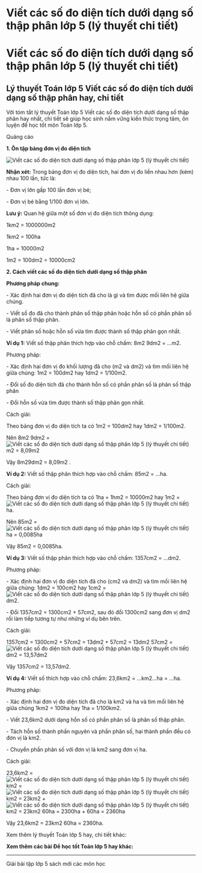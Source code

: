 # Viết các số đo diện tích dưới dạng số thập phân lớp 5 (lý thuyết chi tiết)

# Viết các số đo diện tích dưới dạng số thập phân lớp 5 (lý thuyết chi tiết)

## Lý thuyết Toán lớp 5 Viết các số đo diện tích dưới dạng số thập phân hay, chi tiết

Với tóm tắt lý thuyết Toán lớp 5 Viết các số đo diện tích dưới dạng số thập phân hay nhất, chi tiết sẽ giúp học sinh nắm vững kiến thức trọng tâm, ôn luyện để học tốt môn Toán lớp 5.

Quảng cáo

**1\. Ôn tập bảng đơn vị đo diện tích**

![Viết các số đo diện tích dưới dạng số thập phân lớp 5 \(lý thuyết chi tiết\)](https://vietjack.com/giai-toan-lop-5/images/ly-thuyet-viet-cac-so-do-dien-tich-duoi-dang-so-thap-phan-98873.png)

**Nhận xét:** Trong bảng đơn vị đo diện tích, hai đơn vị đo liền nhau hơn (kém) nhau 100 lần, tức là:

\- Đơn vị lớn gấp 100 lần đơn vị bé;

\- Đơn vị bé bằng 1/100 đơn vị lớn.

**Lưu ý:** Quan hệ giữa một số đơn vị đo diện tích thông dụng:

1km2 = 1000000m2

1km2 = 100ha

1ha = 10000m2

1m2 = 100dm2 = 10000cm2

**2\. Cách viết các số đo diện tích dưới dạng số thập phân**

**Phương pháp chung:**

\- Xác định hai đơn vị đo diện tích đã cho là gì và tìm được mối liên hệ giữa chúng.

\- Viết số đo đã cho thành phân số thập phân hoặc hỗn số có phần phân số là phân số thập phân.

\- Viết phân số hoặc hỗn số vừa tìm được thành số thập phân gọn nhất.

**Ví dụ 1:** Viết số thập phân thích hợp vào chỗ chấm: 8m2 9dm2 = ...m2.

Phương pháp:

\- Xác định hai đơn vị đo khối lượng đã cho (m2 và dm2) và tìm mối liên hệ giữa chúng: 1m2 = 100dm2 hay 1dm2 = 1/100m2.

\- Đổi số đo diện tích đã cho thành hỗn số có phần phân số là phân số thập phân

\- Đổi hỗn số vừa tìm được thành số thập phân gọn nhất.

Cách giải:

Theo bảng đơn vị đo diện tích ta có 1m2 = 100dm2 hay 1dm2 = 1/100m2.

Nên 8m2 9dm2 = ![Viết các số đo diện tích dưới dạng số thập phân lớp 5 \(lý thuyết chi tiết\)](https://vietjack.com/giai-toan-lop-5/images/ly-thuyet-viet-cac-so-do-dien-tich-duoi-dang-so-thap-phan-98875.png) m2 = 8,09m2

Vậy 8m29dm2 = 8,09m2 .

**Ví dụ 2:** Viết số thập phân thích hợp vào chỗ chấm: 85m2 = ...ha.

Cách giải:

Theo bảng đơn vị đo diện tích ta có 1ha = 1hm2 = 10000m2 hay 1m2 = ![Viết các số đo diện tích dưới dạng số thập phân lớp 5 \(lý thuyết chi tiết\)](https://vietjack.com/giai-toan-lop-5/images/ly-thuyet-viet-cac-so-do-dien-tich-duoi-dang-so-thap-phan-98877.png) ha.

Nên 85m2 =![Viết các số đo diện tích dưới dạng số thập phân lớp 5 \(lý thuyết chi tiết\)](https://vietjack.com/giai-toan-lop-5/images/ly-thuyet-viet-cac-so-do-dien-tich-duoi-dang-so-thap-phan-98879.png) ha = 0,0085ha

Vậy 85m2 = 0,0085ha.

**Ví dụ 3:** Viết số thập phân thích hợp vào chỗ chấm: 1357cm2 = ...dm2.

Phương pháp:

\- Xác định hai đơn vị đo diện tích đã cho (cm2 và dm2) và tìm mối liên hệ giữa chúng: 1dm2 = 100cm2 hay 1cm2 = ![Viết các số đo diện tích dưới dạng số thập phân lớp 5 \(lý thuyết chi tiết\)](https://vietjack.com/giai-toan-lop-5/images/ly-thuyet-viet-cac-so-do-dien-tich-duoi-dang-so-thap-phan-98881.png) dm2.

\- Đổi 1357cm2 = 1300cm2 \+ 57cm2, sau đó đổi 1300cm2 sang đơn vị dm2 rồi làm tiếp tương tự như những ví dụ bên trên.

Cách giải:

1357cm2 = 1300cm2 \+ 57cm2 = 13dm2 \+ 57cm2 = 13dm2 57cm2 = ![Viết các số đo diện tích dưới dạng số thập phân lớp 5 \(lý thuyết chi tiết\)](https://vietjack.com/giai-toan-lop-5/images/ly-thuyet-viet-cac-so-do-dien-tich-duoi-dang-so-thap-phan-98883.png) dm2 = 13,57dm2

Vậy 1357cm2 = 13,57dm2.

**Ví dụ 4:** Viết số thích hợp vào chỗ chấm: 23,6km2 = ...km2...ha = ...ha.

Phương pháp:

\- Xác định hai đơn vị đo diện tích đã cho là km2 và ha và tìm mối liên hệ giữa chúng 1km2 = 100ha hay 1ha = 1/100km2.

\- Viết 23,6km2 dưới dạng hỗn số có phần phân số là phân số thập phân.

\- Tách hỗn số thành phần nguyên và phần phân số, hai thành phần đều có đơn vị là km2.

\- Chuyển phần phân số với đơn vị là km2 sang đơn vị ha.

Cách giải:

23,6km2 = ![Viết các số đo diện tích dưới dạng số thập phân lớp 5 \(lý thuyết chi tiết\)](https://vietjack.com/giai-toan-lop-5/images/ly-thuyet-viet-cac-so-do-dien-tich-duoi-dang-so-thap-phan-98885.png) km2 = ![Viết các số đo diện tích dưới dạng số thập phân lớp 5 \(lý thuyết chi tiết\)](https://vietjack.com/giai-toan-lop-5/images/ly-thuyet-viet-cac-so-do-dien-tich-duoi-dang-so-thap-phan-98887.png) km2 = 23km2 \+ ![Viết các số đo diện tích dưới dạng số thập phân lớp 5 \(lý thuyết chi tiết\)](https://vietjack.com/giai-toan-lop-5/images/ly-thuyet-viet-cac-so-do-dien-tich-duoi-dang-so-thap-phan-98889.png) km2 = 23km2 60ha = 2300ha + 60ha = 2360ha

Vậy 23,6km2 = 23km2 60ha = 2360ha.

Xem thêm lý thuyết Toán lớp 5 hay, chi tiết khác:

**Xem thêm các bài Để học tốt Toán lớp 5 hay khác:**

* * *

Giải bài tập lớp 5 sách mới các môn học
